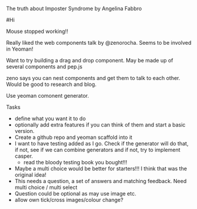 The truth about Imposter Syndrome
by Angelina Fabbro


#Hi

Mouse stopped working!!

Really liked the web components talk by @zenorocha. Seems to be involved in Yeoman!

Want to try building a drag and drop component. May be made up of several components and pep.js

zeno says you can nest components and get them to talk to each other. Would be good to research and blog.

Use yeoman comonent generator.

Tasks
- define what you want it to do
- optionally add extra features if you can think of them and start a basic version.
- Create a github repo and yeoman scaffold into it
- I want to have testing added as I go. Check if the generator will do that, if not, see if we can combine generators and if not, try to implement casper.
    - read the bloody testing book you bought!!!
- Maybe a multi choice would be better for starters!!! I think that was the original idea!
- This needs a question, a set of answers and matching feedback. Need multi choice / multi select
- Question could be optional as may use image etc.
- allow own tick/cross images/colour change?
